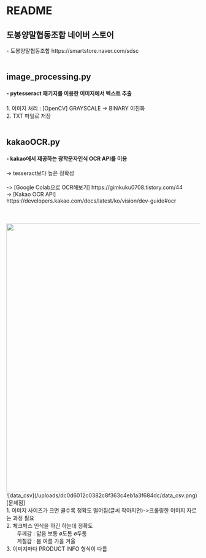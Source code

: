 <h1>README</h1>

<h2>도봉양말협동조합 네이버 스토어</h2>
- 도봉양말협동조합 https://smartstore.naver.com/sdsc
<br><br>


<h2>image_processing.py</h2>
<h4>- pytesseract 패키지를 이용한 이미지에서 텍스트 추출</h4>
1. 이미지 처리 : [OpenCV] GRAYSCALE -> BINARY 이진화 <br>
2. TXT 파일로 저장 
<br><br>


<h2>kakaoOCR.py</h2>
<h4>- kakao에서 제공하는 광학문자인식 OCR API를 이용</h4>
-> tesseract보다 높은 정확성<br><br>
-> [Google Colab으로 OCR해보기] https://gimkuku0708.tistory.com/44 <br>
-> [Kakao OCR API] https://developers.kakao.com/docs/latest/ko/vision/dev-guide#ocr
<br><br><br>


<br>
<img src="/uploads/00cbc79a11254c6c0203c157e48affea/info.jpg"  width="700">
![data_csv](/uploads/dc0d6012c0382c8f363c4eb1a3f684dc/data_csv.png)
<br>
[문제점]<br>
1. 이미지 사이즈가 크면 클수록 정확도 떨어짐(글씨 작아지면)->크롤링한 이미지 자르는 과정 필요<br>
2. 체크박스 인식을 하긴 하는데 정확도 <br>
&nbsp; &nbsp; &nbsp; &nbsp;두께감 : 얇음 보통 ø도톰 ø두툼 <br>
&nbsp; &nbsp; &nbsp; &nbsp;계절감 : 봄 여름 가을 겨울 <br>
3. 이미지마다 PRODUCT INFO 형식이 다름
